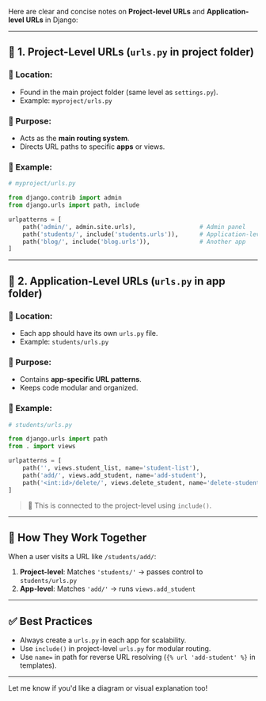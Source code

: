 Here are clear and concise notes on **Project-level URLs** and **Application-level URLs** in Django:

---

## 🔹 1. **Project-Level URLs (`urls.py` in project folder)**

### 📌 Location:
- Found in the main project folder (same level as `settings.py`).
- Example: `myproject/urls.py`

### 📌 Purpose:
- Acts as the **main routing system**.
- Directs URL paths to specific **apps** or views.

### 📌 Example:
```python
# myproject/urls.py

from django.contrib import admin
from django.urls import path, include

urlpatterns = [
    path('admin/', admin.site.urls),                  # Admin panel
    path('students/', include('students.urls')),      # Application-level URL
    path('blog/', include('blog.urls')),              # Another app
]
```

---

## 🔹 2. **Application-Level URLs (`urls.py` in app folder)**

### 📌 Location:
- Each app should have its own `urls.py` file.
- Example: `students/urls.py`

### 📌 Purpose:
- Contains **app-specific URL patterns**.
- Keeps code modular and organized.

### 📌 Example:
```python
# students/urls.py

from django.urls import path
from . import views

urlpatterns = [
    path('', views.student_list, name='student-list'),
    path('add/', views.add_student, name='add-student'),
    path('<int:id>/delete/', views.delete_student, name='delete-student'),
]
```

> 🔄 This is connected to the project-level using `include()`.

---

## 🔁 How They Work Together

When a user visits a URL like `/students/add/`:

1. **Project-level**: Matches `'students/'` → passes control to `students/urls.py`
2. **App-level**: Matches `'add/'` → runs `views.add_student`

---

## ✅ Best Practices

- Always create a `urls.py` in each app for scalability.
- Use `include()` in project-level `urls.py` for modular routing.
- Use `name=` in path for reverse URL resolving (`{% url 'add-student' %}` in templates).

---

Let me know if you'd like a diagram or visual explanation too!